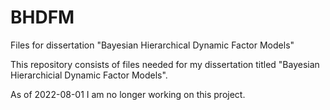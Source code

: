 # BHDFM
Files for dissertation "Bayesian Hierarchical Dynamic Factor Models"

This repository consists of files needed for my dissertation titled "Bayesian Hierarchicial Dynamic Factor Models". 

As of 2022-08-01 I am no longer working on this project.
